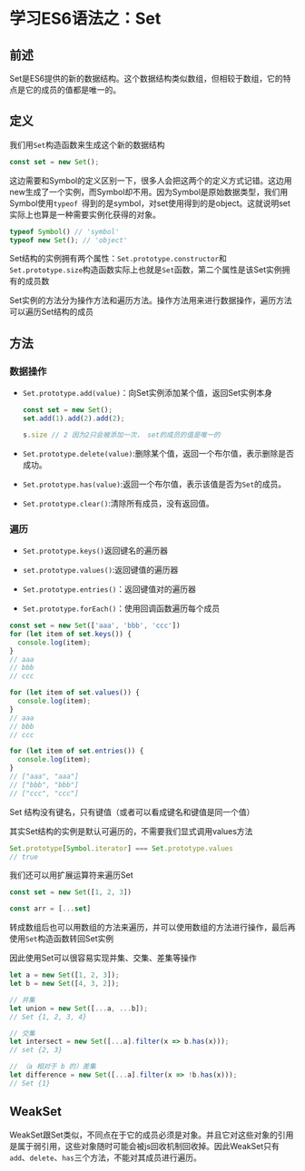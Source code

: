 # 学习ES6语法之：Set

## 前述

Set是ES6提供的新的数据结构。这个数据结构类似数组，但相较于数组，它的特点是它的成员的值都是唯一的。

## 定义

我们用`Set`构造函数来生成这个新的数据结构

```js
const set = new Set();
```

这边需要和Symbol的定义区别一下，很多人会把这两个的定义方式记错。这边用new生成了一个实例，而Symbol却不用。因为Symbol是原始数据类型，我们用Symbol使用`typeof `得到的是symbol，对set使用得到的是object。这就说明set实际上也算是一种需要实例化获得的对象。

```js
typeof Symbol() // 'symbol'
typeof new Set(); // 'object'
```

Set结构的实例拥有两个属性：`Set.prototype.constructor`和`Set.prototype.size`构造函数实际上也就是`Set`函数，第二个属性是该Set实例拥有的成员数

Set实例的方法分为操作方法和遍历方法。操作方法用来进行数据操作，遍历方法可以遍历Set结构的成员

## 方法

### 数据操作

* `Set.prototype.add(value)`：向Set实例添加某个值，返回Set实例本身

  ```js
  const set = new Set();
  set.add(1).add(2).add(2);
  
  s.size // 2 因为2只会被添加一次， set的成员的值是唯一的
  ```

  

* `Set.prototype.delete(value)`:删除某个值，返回一个布尔值，表示删除是否成功。

* `Set.prototype.has(value)`:返回一个布尔值，表示该值是否为`Set`的成员。

* `Set.prototype.clear()`:清除所有成员，没有返回值。

### 遍历

* `Set.prototype.keys()`返回键名的遍历器

* `set.prototype.values()`:返回键值的遍历器
* `Set.prototype.entries()`：返回键值对的遍历器
* `Set.prototype.forEach()`：使用回调函数遍历每个成员

```js
const set = new Set(['aaa', 'bbb', 'ccc'])
for (let item of set.keys()) {
  console.log(item);
}
// aaa
// bbb
// ccc

for (let item of set.values()) {
  console.log(item);
}
// aaa
// bbb
// ccc

for (let item of set.entries()) {
  console.log(item);
}
// ["aaa", "aaa"]
// ["bbb", "bbb"]
// ["ccc", "ccc"]
```

 Set 结构没有键名，只有键值（或者可以看成键名和键值是同一个值）

其实Set结构的实例是默认可遍历的，不需要我们显式调用values方法

```js
Set.prototype[Symbol.iterator] === Set.prototype.values
// true
```

我们还可以用扩展运算符来遍历Set

```js
const set = new Set([1, 2, 3])

const arr = [...set]
```

 转成数组后也可以用数组的方法来遍历，并可以使用数组的方法进行操作，最后再使用`Set`构造函数转回Set实例

因此使用Set可以很容易实现并集、交集、差集等操作

```js
let a = new Set([1, 2, 3]);
let b = new Set([4, 3, 2]);

// 并集
let union = new Set([...a, ...b]);
// Set {1, 2, 3, 4}

// 交集
let intersect = new Set([...a].filter(x => b.has(x)));
// set {2, 3}

// （a 相对于 b 的）差集
let difference = new Set([...a].filter(x => !b.has(x)));
// Set {1}
```

## WeakSet

WeakSet跟Set类似，不同点在于它的成员必须是对象。并且它对这些对象的引用是属于弱引用，这些对象随时可能会被js回收机制回收掉。因此WeakSet只有`add`、`delete`、`has`三个方法，不能对其成员进行遍历。
